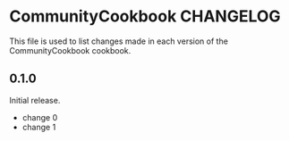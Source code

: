 # CommunityCookbook CHANGELOG

This file is used to list changes made in each version of the CommunityCookbook cookbook.

## 0.1.0

Initial release.

- change 0
- change 1
